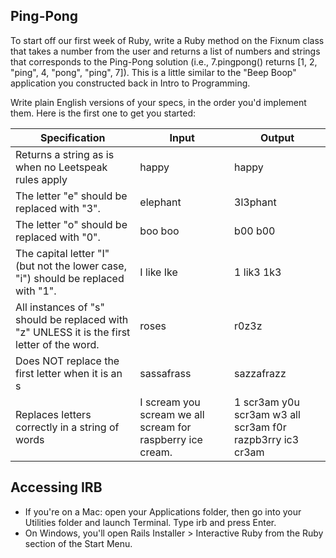 ## Ping-Pong ##

To start off our first week of Ruby, write a Ruby method on the Fixnum class that takes a number from the user and returns a list of numbers and strings that corresponds to the Ping-Pong solution (i.e., 7.pingpong() returns [1, 2, "ping", 4, "pong", "ping", 7]). This is a little similar to the "Beep Boop" application you constructed back in Intro to Programming.

Write plain English versions of your specs, in the order you'd implement them. Here is the first one to get you started:


|Specification|Input|Output|
|-|-|-|
|Returns a string as is when no Leetspeak rules apply|happy|happy|
|The letter "e" should be replaced with "3".|elephant|3l3phant|
|The letter "o" should be replaced with "0".|boo boo|b00 b00|
|The capital letter "I" (but not the lower case, "i") should be replaced with "1".|I like Ike|1 lik3 1k3|
|All instances of "s" should be replaced with "z" UNLESS it is the first letter of the word.|roses|r0z3z|
|Does NOT replace the first letter when it is an s|sassafrass|sazzafrazz|
|Replaces letters correctly in a string of words|I scream you scream we all scream for raspberry ice cream.|1 scr3am y0u scr3am w3 all scr3am f0r razpb3rry ic3 cr3am|



## Accessing IRB ##
* If you're on a Mac: open your Applications folder, then go into your Utilities folder and launch Terminal. Type irb and press Enter.
* On Windows, you'll open Rails Installer > Interactive Ruby from the Ruby section of the Start Menu.

